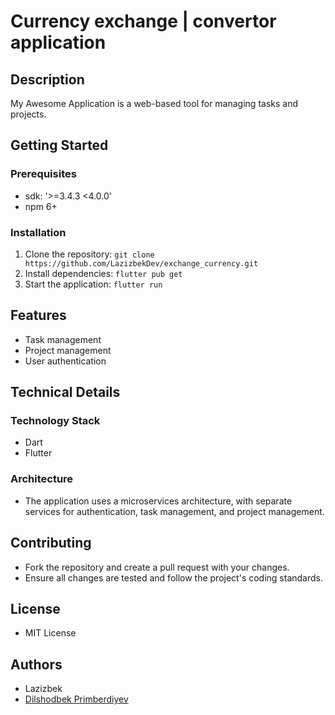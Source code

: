 **Currency exchange | convertor application**
=====================

**Description**
---------------

My Awesome Application is a web-based tool for managing tasks and projects.

**Getting Started**
---------------

### Prerequisites

* sdk: '>=3.4.3 <4.0.0'
* npm 6+

### Installation

1. Clone the repository: `git clone https://github.com/LazizbekDev/exchange_currency.git`
2. Install dependencies: `flutter pub get`
3. Start the application: `flutter run`


**Features**
------------

* Task management
* Project management
* User authentication

**Technical Details**
-------------------

### Technology Stack

* Dart
* Flutter

### Architecture

* The application uses a microservices architecture, with separate services for authentication, task management, and project management.

**Contributing**
---------------

* Fork the repository and create a pull request with your changes.
* Ensure all changes are tested and follow the project's coding standards.

**License**
------------

* MIT License

**Authors**
------------

* Lazizbek
* <a href="https://github.com/Primberdiyev">Dilshodbek Primberdiyev</a>